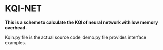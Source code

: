 # KQI-NET

**This is a scheme to calculate the KQI of neural network with low memory overhead.**

Kqin.py file is the actual source code, demo.py file provides interface examples.
